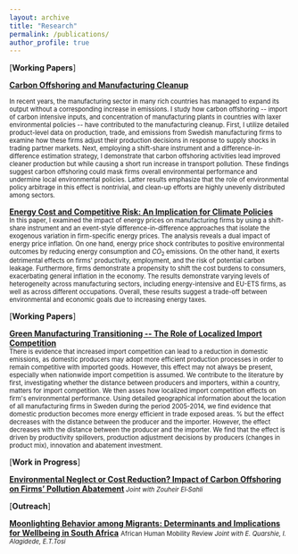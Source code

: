 ```yaml
---
layout: archive
title: "Research"
permalink: /publications/
author_profile: true
---
```

[**Working Papers**]

[**Carbon Offshoring and Manufacturing Cleanup**]() 

<sm style="font-size: 0.8em;">
In recent years, the manufacturing sector in many rich countries has managed to expand its output without a corresponding increase in emissions.  I study how carbon offshoring -- import of carbon intensive inputs,  and concentration of manufacturing plants in countries with laxer environmental policies -- have contributed to the manufacturing cleanup. First, I utilize detailed product-level data on production, trade, and emissions from Swedish manufacturing firms to examine how these firms adjust their production decisions in response to supply shocks in trading partner markets. Next, employing a shift-share instrument and a difference-in-difference estimation strategy, I demonstrate that carbon offshoring activities lead improved cleaner production but while causing a short run increase in transport pollution. These findings suggest carbon offshoring could mask firms overall environmental performance and undermine local environmental policies. Latter results emphasize that the role of environmental policy arbitrage in this effect is nontrivial, and clean-up efforts are highly unevenly distributed among sectors. 
</sm>

 [**Energy Cost and Competitive Risk: An Implication for Climate  Policies**]()   
<sm  style="font-size: 0.8em;">
In this paper, I examined the impact of energy prices on manufacturing firms  by using a shift-share instrument and an event-style difference-in-difference approaches that isolate the exogenous variation in firm-specific energy prices. The analysis reveals a dual impact of energy price inflation. On one hand, energy price shock contributes to positive environmental outcomes by reducing energy consumption and $CO_2$ emissions. On the other hand, it exerts detrimental effects on firms' productivity, employment, and the risk of potential carbon leakage. Furthermore, firms demonstrate a propensity to shift the cost burdens to consumers, exacerbating general inflation in the economy. The results demonstrate varying levels of heterogeneity across manufacturing sectors, including energy-intensive and EU-ETS firms, as well as across different occupations. Overall, these results suggest a trade-off between environmental and economic goals due to increasing energy taxes. 

</sm>

[**Working Papers**]

[**Green Manufacturing Transitioning -- The Role of Localized Import Competition**]()   
<sm  style="font-size: 0.8em;">
There is evidence that increased import competition can lead to a reduction in domestic emissions, as domestic producers may adopt more efficient production processes in order to remain competitive with imported goods. However, this effect may not always be present, especially when nationwide import competition is assumed.  We contribute to the literature by first, investigating whether the distance between producers and importers, within a country, matters for import competition. We then asses how localized import competition effects on firm's environmental performance.  Using detailed geographical information about the location of all manufacturing firms in Sweden during the period 2005-2014, we find evidence that domestic production becomes more energy efficient in trade exposed areas. % but the effect decreases with the distance between the producer and the importer. However, the effect decreases with the distance between the producer and the importer. We find that the effect is driven by  productivity spillovers, production adjustment decisions by producers (changes in product mix), innovation and abatement investment.

</sm>




[**Work in Progress**]

[**Environmental Neglect or Cost Reduction? Impact of Carbon Offshoring on Firms’ Pollution Abatement**]()<sm  style="font-size: 0.8em;"><i> Joint with Zouheir El‑Sahli</i></sm>

[**Outreach**]

[**Moonlighting Behavior among Migrants: Determinants and Implications for Wellbeing in South Africa**](https://sihma.org.za/journals/AHMR%208_2%202.%20Moonlighting%20Behaviour%20among%20Migrants%20and%20Wellbeing%20in%20South%20Africa.pdf) <sm  style="font-size: 0.8em;">African Human Mobility Review </sm>  <sm  style="font-size: 0.8em;"><i> Joint with E. Quarshie, I. Alagidede, E.T.Tosi</i></sm> 

 
